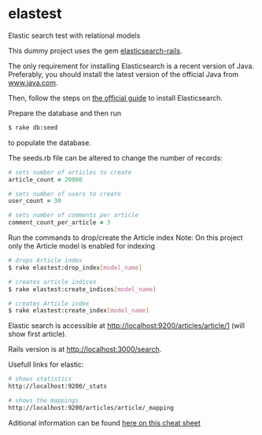 # elastest

Elastic search test with relational models

This dummy project uses the gem [elasticsearch-rails](https://github.com/elastic/elasticsearch-rails).

The only requirement for installing Elasticsearch is a recent version of Java. Preferably, you should install the latest version of the official Java from www.java.com.

Then, follow the steps on [the official guide](http://www.elastic.co/guide/en/elasticsearch/guide/current/_installing_elasticsearch.html) to install Elasticsearch.

Prepare the database and then run

```bash
$ rake db:seed
```

to populate the database.


The seeds.rb file can be altered to change the number of records:

```ruby
# sets number of articles to create
article_count = 20000

# sets number of users to create
user_count = 30

# sets number of comments per article
comment_count_per_article = 3
```

Run the commands to drop/create the Article index
Note: On this project only the Article model is enabled for indexing

```bash
# drops Article index
$ rake elastest:drop_index[model_name]

# creates article indices
$ rake elastest:create_indices[model_name]

# creates Article index
$ rake elastest:create_index[model_name]

```

Elastic search is accessible at [http://localhost:9200/articles/article/1](http://localhost:9200/articles/article/1)
(will show first article).

Rails version is at [http://localhost:3000/search](http://localhost:3000/search).

Usefull links for elastic:

```bash
# shows statistics
http://localhost:9200/_stats

# shows the mappings
http://localhost:9200/articles/article/_mapping
```

Aditional information can be found [here on this cheat sheet](http://elasticsearch-cheatsheet.jolicode.com/)